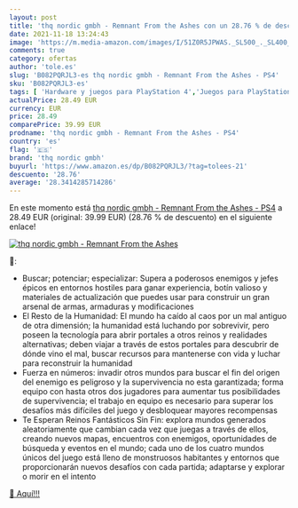 ```yaml
---
layout: post
title: 'thq nordic gmbh - Remnant From the Ashes con un 28.76 % de descuento'
date: 2021-11-18 13:24:43
image: 'https://m.media-amazon.com/images/I/51Z0R5JPWAS._SL500_._SL400_.jpg'
comments: true
category: ofertas
author: 'tole.es'
slug: 'B082PQRJL3-es thq nordic gmbh - Remnant From the Ashes - PS4'
sku: 'B082PQRJL3-es'
tags: [ 'Hardware y juegos para PlayStation 4','Juegos para PlayStation 4','Videojuegos','ps4','thq nordic gmbh', ]
actualPrice: 28.49 EUR
currency: EUR
price: 28.49
comparePrice: 39.99 EUR
prodname: 'thq nordic gmbh - Remnant From the Ashes - PS4'
country: 'es'
flag: '🇪🇸'
brand: 'thq nordic gmbh'
buyurl: 'https://www.amazon.es/dp/B082PQRJL3/?tag=tolees-21'
descuento: '28.76'
average: '28.3414285714286'
---
```


En este momento está [thq nordic gmbh - Remnant From the Ashes - PS4](https://www.amazon.es/dp/B082PQRJL3/?tag=tolees-21) a 28.49 EUR (original: 39.99 EUR) (28.76 %  de descuento) en el siguiente enlace!

[![thq nordic gmbh - Remnant From the Ashes](https://m.media-amazon.com/images/I/51Z0R5JPWAS._SL500_._SL400_.jpg)](https://www.amazon.es/dp/B082PQRJL3/?tag=tolees-21)

🔎:

- Buscar; potenciar; especializar: Supera a poderosos enemigos y jefes épicos en entornos hostiles para ganar experiencia, botín valioso y materiales de actualización que puedes usar para construir un gran arsenal de armas, armaduras y modificaciones
- El Resto de la Humanidad: El mundo ha caído al caos por un mal antiguo de otra dimensión; la humanidad está luchando por sobrevivir, pero poseen la tecnología para abrir portales a otros reinos y realidades alternativas; deben viajar a través de estos portales para descubrir de dónde vino el mal, buscar recursos para mantenerse con vida y luchar para reconstruir la humanidad
- Fuerza en números: invadir otros mundos para buscar el fin del origen del enemigo es peligroso y la supervivencia no esta garantizada; forma equipo con hasta otros dos jugadores para aumentar tus posibilidades de supervivencia; el trabajo en equipo es necesario para superar los desafíos más difíciles del juego y desbloquear mayores recompensas
- Te Esperan Reinos Fantásticos Sin Fin: explora mundos generados aleatoriamente que cambian cada vez que juegas a través de ellos, creando nuevos mapas, encuentros con enemigos, oportunidades de búsqueda y eventos en el mundo; cada uno de los cuatro mundos únicos del juego está lleno de monstruosos habitantes y entornos que proporcionarán nuevos desafíos con cada partida; adaptarse y explorar o morir en el intento

[🛒 Aquí!!!](https://www.amazon.es/dp/B082PQRJL3/?tag=tolees-21)
